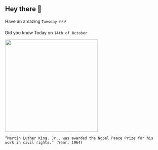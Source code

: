 ## Hey there 👋
Have an amazing `Tuesday` ⚡⚡⚡

Did you know Today on `14th of October`
 
 [<img src="https://pbs.twimg.com/media/Ea0yiN3XgAEEqbR.jpg" width="300" />](https://www.nobelprize.org/prizes/peace/1964/king/facts/) 
 ```
“Martin Luther King, Jr., was awarded the Nobel Peace Prize for his work in civil rights.” (Year: 1964)
```
